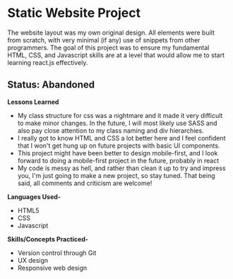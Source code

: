 <body>
<h1>Static Website Project</h1>


<p>The website layout was my own original design. All elements were built from scratch, with very minimal (if any) use of snippets from other programmers. The goal of this project was to ensure my fundamental HTML, CSS, and Javascript skills are at a level that would allow me to start learning react.js effectively.</p>

  <h2>Status: Abandoned</h2>
  
**Lessons Learned**
<ul>
  <li>My class structure for css was a nightmare and it made it very difficult to make minor changes. In the future, I will most likely use SASS and also pay close attention to my class naming and div hierarchies.</li>
  <li>I really got to know HTML and CSS a lot better here and I feel confident that I won't get hung up on future projects with basic UI components.</li>
  <li>This project might have been better to design mobile-first, and I look forward to doing a mobile-first project in the future, probably in react</li>
  <li>My code is messy as hell, and rather than clean it up to try and impress you, I'm just going to make a new project, so stay tuned. That being said, all comments and criticism are welcome!</li>
</ul>


**Languages Used-**
<ul>
  <li>HTML5</li>
  <li>CSS</li>
  <li>Javascript</li>
</ul>


**Skills/Concepts Practiced-**
<ul>
  <li>Version control through Git</li>
  <li>UX design</li>
  <li>Responsive web design</li>
</ul>
</p>
</body>

